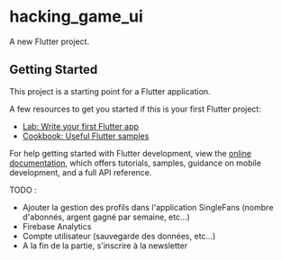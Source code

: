 # hacking_game_ui

A new Flutter project.

## Getting Started

This project is a starting point for a Flutter application.

A few resources to get you started if this is your first Flutter project:

- [Lab: Write your first Flutter app](https://docs.flutter.dev/get-started/codelab)
- [Cookbook: Useful Flutter samples](https://docs.flutter.dev/cookbook)

For help getting started with Flutter development, view the
[online documentation](https://docs.flutter.dev/), which offers tutorials,
samples, guidance on mobile development, and a full API reference.

TODO :
- Ajouter la gestion des profils dans l'application SingleFans (nombre d'abonnés, argent gagné par semaine, etc...)
- Firebase Analytics
- Compte utilisateur (sauvegarde des données, etc...)
- A la fin de la partie, s'inscrire à la newsletter